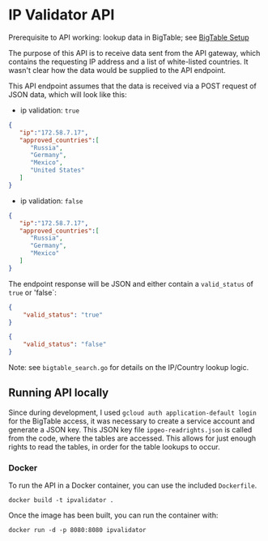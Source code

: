 # IP Validator API

Prerequisite to API working: lookup data in BigTable; see [BigTable Setup](https://github.com/marcelluseasley/ipvalidator/tree/master/bigtable_setup)

The purpose of this API is to receive data sent from the API gateway, which contains the requesting IP address and a list of white-listed countries. It wasn't clear how the data would be supplied to the API endpoint.

This API endpoint assumes that the data is received via a POST request of JSON data, which will look like this:

* ip validation: `true`
```json
{
   "ip":"172.58.7.17",
   "approved_countries":[
      "Russia",
      "Germany",
      "Mexico",
      "United States"
   ]
}
```
* ip validation: `false`
```json
{
   "ip":"172.58.7.17",
   "approved_countries":[
      "Russia",
      "Germany",
      "Mexico"
   ]
}
```

The endpoint response will be JSON and either contain a `valid_status` of `true` or 'false`:
```json
{
    "valid_status": "true"
}
```
```json
{
    "valid_status": "false"
}
```
Note: see `bigtable_search.go` for details on the IP/Country lookup logic.

## Running API locally
Since during development, I used `gcloud auth application-default login` for the BigTable access, it was necessary to create a service account and generate a JSON key. This JSON key file `ipgeo-readrights.json` is called from the code, where the tables are accessed. This allows for just enough rights to read the tables, in order for the table lookups to occur.

### Docker
To run the API in a Docker container, you can use the included `Dockerfile`.
```
docker build -t ipvalidator .
```
Once the image has been built, you can run the container with:
```
docker run -d -p 8080:8080 ipvalidator
```